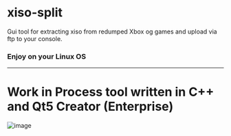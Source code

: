 # xiso-split
Gui tool for extracting xiso from redumped Xbox og games and upload via ftp to your console.


### Enjoy on your Linux OS

---

# Work in Process tool written in C++ and Qt5 Creator (Enterprise)

![image](https://github.com/user-attachments/assets/c3ef14ed-8455-41a4-90b7-9ad062542048)
